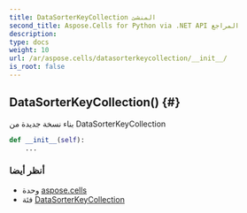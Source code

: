 ```yaml
---
title: DataSorterKeyCollection المنشئ
second_title: Aspose.Cells for Python via .NET API المراجع
description:
type: docs
weight: 10
url: /ar/aspose.cells/datasorterkeycollection/__init__/
is_root: false
---
```

##  DataSorterKeyCollection() {#}
بناء نسخة جديدة من DataSorterKeyCollection



```python
def __init__(self):
    ...
```





###  أنظر أيضا
* وحدة [aspose.cells](../../)
* فئة [DataSorterKeyCollection](/cells/python-net/ar/aspose.cells/datasorterkeycollection)
